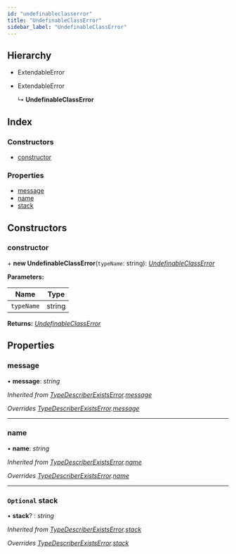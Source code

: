 ```yaml
---
id: "undefinableclasserror"
title: "UndefinableClassError"
sidebar_label: "UndefinableClassError"
---
```


## Hierarchy

* ExtendableError

* ExtendableError

  ↳ **UndefinableClassError**

## Index

### Constructors

* [constructor](undefinableclasserror.md#constructor)

### Properties

* [message](undefinableclasserror.md#message)
* [name](undefinableclasserror.md#name)
* [stack](undefinableclasserror.md#optional-stack)

## Constructors

###  constructor

\+ **new UndefinableClassError**(`typeName`: string): *[UndefinableClassError](undefinableclasserror.md)*

**Parameters:**

Name | Type |
------ | ------ |
`typeName` | string |

**Returns:** *[UndefinableClassError](undefinableclasserror.md)*

## Properties

###  message

• **message**: *string*

*Inherited from [TypeDescriberExistsError](typedescriberexistserror.md).[message](typedescriberexistserror.md#message)*

*Overrides [TypeDescriberExistsError](typedescriberexistserror.md).[message](typedescriberexistserror.md#message)*

___

###  name

• **name**: *string*

*Inherited from [TypeDescriberExistsError](typedescriberexistserror.md).[name](typedescriberexistserror.md#name)*

*Overrides [TypeDescriberExistsError](typedescriberexistserror.md).[name](typedescriberexistserror.md#name)*

___

### `Optional` stack

• **stack**? : *string*

*Inherited from [TypeDescriberExistsError](typedescriberexistserror.md).[stack](typedescriberexistserror.md#optional-stack)*

*Overrides [TypeDescriberExistsError](typedescriberexistserror.md).[stack](typedescriberexistserror.md#optional-stack)*
